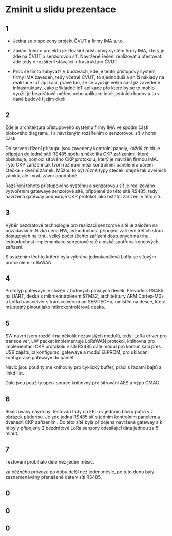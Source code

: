 # Zminit u slidu prezentace

## 1
- Jedna se o spolecny projekt ČVUT a firmy IMA s.r.o.

- Zadání tohoto projektu je:
Rozšířit přístupový systém firmy IMA, který je zde na ČVUT o senzorovou síť.
Navržené řešení realizovat a otestovat.
Jde tedy o rozšíření stávajici infrastruktury ČVUT.

- Proč se tímto zabývat? 
V budovách, kde je tento přístupový systém firmy IMA zaveden, tedy včetně ČVUT, to zjednoduší a sníží náklady na realizace IoT aplikací, právě tím, že se využije velká část již zavedené infrastruktury.
Jako příkladné IoT aplikace přo které by se to mohlo využít je bezdrátové měření nebo aplikace inteligentních budov a to v dané budově i jejím okolí.

## 2
Zde je architektura přístupového systému firmy IMA ve spodní části blokového diagramu, i s navrženým rozšířením o senzorovou síť v horní části.

Do serveru řízení přístupu jsou zavedeny kontrolní panely, každý znich je připojen do jedné sítě RS485 spolu s několika CKP zařízeními, které obsluhuje, pomocí síťového CKP protokolu, který je navržěn firmou IMA.
Tyto CKP zařízení tak tvoří rozhraní mezi kontrolním panelem a párem čtečka + dveřní zámek. Můžou to být různé typy čteček, stejně tak dveřních zámků, ale i vrat, závor apodobně.

Rozšíření tohoto přístupového systému o senzorovou síť je realizováno vytvořením gatewaye senzorové sítě, připojené do této sítě RS485, tedy navržená gateway podporuje CKP protokol jako ostatní zařízení v této síti.

## 3
Výběr bezdrátové technologie pro realizaci senzorové sítě je založen na požadavcích: Nízká cena HW, jednoduchost přípojení zařízení třetích stran dostupných na trhu, velký počet těchto zařízení dostupných na trhu, jednoduchost implementace senzorové sítě a nízká spotřeba koncových zařízení.

S uvážením těchto kritérií byla vybrána jednokanálová LoRa se síťovým protokolem LoRaWAN

## 4
Prototyp gatewaye je složen z hotových plošných desek.
Převodník RS485 na UART, deska s mikrokontrolérem STM32, architektury ARM Cortex-M0+ a LoRa transceiver s transceiverem od SEMTECHu, umístěn na desce, která má stejný pinout jako mikrokontrolérová deska.

## 5
SW návrh jsem rozdělil na několik nezávislých modulů, tedy:
LoRa driver pro transceiver,
LW packet implementuje LoRaWAN protokol,
knihovna pro implementaci CKP protokolu v síti RS485
dále modul pro komunikaci přes USB zajištující konfiguraci gatewaye
a modul EEPROM, pro ukládání konfigurace gatewaye do paměti

Navíc jsou použity mé knihovny pro cyklický buffer, práci s řadami bajtů a linkd list.

Dále jsou použity open-source knihovny pro šifrování AES a výpo CMAC.


## 6
Realizovaný návrh byl testován tady na FELu v jednom bloku patra viz obrázek půdorisu.
Je zde jedna RS485 síť s jedním kontrolním panelem a dvanácti CKP zařízeními. 
Do této sítě byla připojena navržená gateway a k ní byly připojeny 2 bezdrátové LoRa senzory odesílající data jednou za 5 minut.




## 7
Testování probíhalo déle než jeden měsíc.

za běžného provozu po dobu delší než jeden měsíc, po tuto dobu byly zaznamenávány přenášené data v síti RS485.





## 0
## 0
## 0

